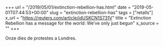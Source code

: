 +++
url = "/2019/05/01/extinction-rebellion-has.html"
date = "2019-05-01T07:44:53+00:00"
slug = "extinction-rebellion-has"
tags = ["retalls"]
x_url = "https://reuters.com/article/idUSKCN1S731V"
title = "Extinction Rebellion has a message for the world: We’ve only just begun"
x_source = ""
+++

Onze dies de protestes a Londres.
